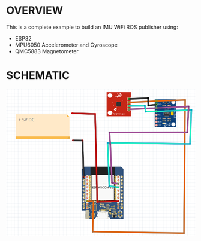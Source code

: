 # OVERVIEW

This is a complete example to build an IMU WiFi ROS publisher using:
* ESP32
* MPU6050 Accelerometer and Gyroscope
* QMC5883 Magnetometer

# SCHEMATIC
![](docs/ESP32_6050_5883_schematic.png)

